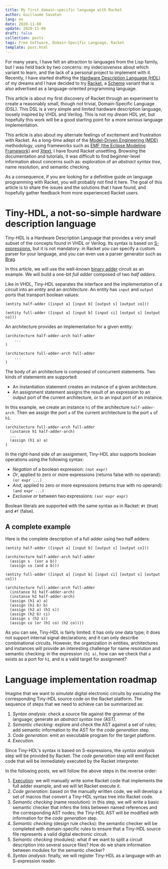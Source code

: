 ```yaml
---
title: My first domain-specific language with Racket
author: Guillaume Savaton
lang: en
date: 2020-11-08
update: 2020-11-08
draft: false
collection: posts
tags: Free Software, Domain-Specific Language, Racket
template: post.html
---
```


For many years, I have felt an attraction to languages from the Lisp family,
but I was held back by two concerns: my indecisiveness about which variant to learn,
and the lack of a personal project to implement with it.
Recently, I have started drafting the [Hardware Description Language (HDL)](https://en.wikipedia.org/wiki/Hardware_description_language)
of my dreams and I have decided to try [Racket](https://racket-lang.org/),
a [Scheme](https://en.wikipedia.org/wiki/Scheme_%28programming_language%29) variant
that is also advertised as a language-oriented programming language.

<!-- more -->

This article is about my first discovery of Racket through an experiment
to create a reasonably small, though not trivial, Domain-Specific Language (DSL).
This DSL is a very simple and limited hardware description language,
loosely inspired by VHDL and Verilog.
This is not my *dream* HDL yet, but hopefully this work will be a good
starting point for a more *serious* language implementation.

This article is also about my alternate feelings of excitement and frustration
with Racket.
As a long-time adept of the [Model-Driven Engineering (MDE)](https://en.wikipedia.org/wiki/Model-driven_engineering)
methodology, using frameworks such as [EMF (the Eclipse Modeling Framework)](https://www.eclipse.org/modeling/emf/)
and [Xtext](https://www.eclipse.org/Xtext/), I have found Racket unsettling.
Browsing the documentation and tutorials, it was difficult to find beginner-level
information about concerns such as: exploration of an *abstract syntax tree*,
name resolution, and semantic checking.

As a consequence, if you are looking for a definitive guide on language programming
with Racket, you will probably not find it here.
The goal of this article is to share the issues and the solutions that I have found,
and hopefully gather feedback from more experienced Racket users.

Tiny-HDL, a not-so-simple hardware description language
=======================================================

Tiny-HDL is a Hardware Description Language that provides a very small subset of
the concepts found in VHDL or Verilog.
Its syntax is based on [S-expressions](https://en.wikipedia.org/wiki/S-expression),
but it is not mandatory: in Racket you can specify a custom parser for your language,
and you can even use a parser generator such as [Brag](https://docs.racket-lang.org/brag/).

In this article, we will use the well-known [binary adder](https://en.wikipedia.org/wiki/Adder_(electronics)#Binary_adders)
circuit as an example.
We will build a one-bit *full adder* composed of two *half adders*.

Like in VHDL, Tiny-HDL separates the interface and the implementation of a circuit
into an *entity* and an *architecture*.
An entity has `input` and `output` ports that transport boolean values:

```
(entity half-adder ([input a] [input b] [output s] [output co]))

(entity full-adder ([input a] [input b] [input ci] [output s] [output co]))
```

An architecture provides an implementation for a given entity:

```
(architecture half-adder-arch half-adder
    ...
)

(architecture full-adder-arch full-adder
    ...
)
```

The body of an architecture is composed of concurrent statements.
Two kinds of statements are supported:

* An instantiation statement creates an instance of a given architecture.
* An assignment statement assigns the result of an expression to an output port of the current architecture, or to an input port of an instance.

In this example, we create an instance `h1` of the architecture `half-adder-arch`.
Then we assign the port `a` of the current architecture to the port `a` of `h1`.

```
(architecture full-adder-arch full-adder
  (instance h1 half-adder-arch)
  ...
  (assign (h1 a) a)
)
```

In the right-hand side of an assignment, Tiny-HDL also supports boolean operations
using the following syntax:

* *Negation* of a boolean expression: `(not expr)`
* *Or*, applied to zero or more expressions (returns false with no operand): `(or expr ...)`
* *And*, applied to zero or more expressions (returns true with no operand): `(and expr ...)`
* *Exclusive or* between two expressions: `(xor expr expr)`

Boolean literals are supported with the same syntax as in Racket:
`#t` (true) and `#f` (false).

A complete example
------------------

Here is the complete description of a full adder using two half adders:

```
(entity half-adder ([input a] [input b] [output s] [output co]))

(architecture half-adder-arch half-adder
  (assign s  (xor a b))
  (assign co (and a b)))

(entity full-adder ([input a] [input b] [input ci] [output s] [output co]))

(architecture full-adder-arch full-adder
  (instance h1 half-adder-arch)
  (instance h2 half-adder-arch)
  (assign (h1 a) a)
  (assign (h1 b) b)
  (assign (h2 a) (h1 s))
  (assign (h2 b) ci)
  (assign s (h2 s))
  (assign co (or (h1 co) (h2 co))))
```

As you can see, Tiny-HDL is fairly limited: it has only one data type;
it does not support internal signal declarations; and it can only describe
combinational circuits.
However, the organization in entities, architectures and instances will provide
an interesting challenge for name resolution and semantic checking:
in the expression `(h1 a)`, how can we check that `a` exists as a port
for `h1`, and is a valid target for assignment?

Language implementation roadmap
===============================

Imagine that we want to *simulate* digital electronic circuits by *executing*
the corresponding Tiny-HDL source code on the Racket platform.
The sequence of steps that we need to achieve can be summarized as:

1. *Syntax analysis*: check a source file against the grammar of the language;
   generate an *abstract syntax tree (AST)*.
2. *Semantic checking*: explore and check the AST against a set of rules;
   add semantic information to the AST for the *code generation* step.
3. *Code generation*: emit an executable program for the target platform.
4. *Execution*.

Since Tiny-HDL's syntax is based on S-expressions, the *syntax analysis* step
will be provided by Racket.
The *code generation* step will emit Racket code that will be immediately
executed by the Racket interpreter.

In the following posts, we will follow the above steps in the reverse order:

1. [Execution](/2020/11/16/my-first-domain-specific-language-with-racket.-step-1:-execution):
   we will manually write some Racket code that implements the
   full adder example, and we will let Racket execute it.
2. *Code generation*: based on the manually written code, we will
   develop a set of macros that convert a Tiny-HDL syntax tree into Racket code.
3. *Semantic checking* (name resolution): in this step, we will write a basic
   semantic checker that infers the links between named references and the
   corresponding AST nodes;
   the Tiny-HDL AST will be modified with information for the *code generation* step.
4. *Semantic checking* (design rule checks): the semantic checker will be
   completed with domain-specific rules to ensure that a Tiny-HDL source file
   represents a valid digital electronic circuit.
5. *Semantic checking* (modules): what if we want to split a circuit description
   into several source files? How do we share information between modules for the
   semantic checker?
6. *Syntax analysis*: finally, we will register Tiny-HDL as a language
   with an S-expression reader.
